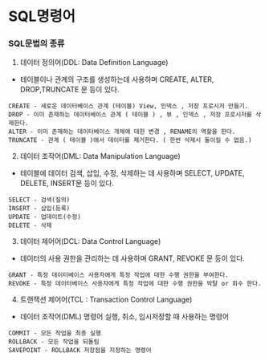 # SQL명령어

### SQL문법의 종류
1. 데이터 정의어(DDL: Data Definition Language)
  - 테이블이나 관계의 구조를 생성하는데 사용하며 CREATE, ALTER, DROP,TRUNCATE 문 등이 있다.
```
CREATE - 새로운 데이터베이스 관계 (테이블) View, 인덱스 , 저장 프로시저 만들기.
DROP - 이미 존재하는 데이터베이스 관계 ( 테이블 ) , 뷰 , 인덱스 , 저장 프로시저를 삭제한다.
ALTER - 이미 존재하는 데이터베이스 개체에 대한 변경 , RENAME의 역할을 한다.
TRUNCATE - 관계 ( 테이블 )에서 데이터를 제거한다. ( 한번 삭제시 돌이킬 수 없음.)
```
2. 데이터 조작어(DML: Data Manipulation Language)
  - 테이블에 데이터 검색, 삽입, 수정, 삭제하는 데 사용하며 SELECT, UPDATE, DELETE, INSERT문 등이 있다.
```
SELECT - 검색(질의)
INSERT - 삽입(등록)
UPDATE - 업데이트(수정)
DELETE - 삭제
```
3. 데이터 제어어(DCL: Data Control Language) 
  - 데이터의 사용 권한을 관리하는 데 사용하며 GRANT, REVOKE 문 등이 있다.
```
GRANT - 특정 데이터베이스 사용자에게 특정 작업에 대한 수행 권한을 부여한다.
REVOKE - 특정 데이터베이스 사용자에게 특정 작업에 대한 수행 권한을 박탈 or 회수 한다.
```
4. 트랜잭션 제어어(TCL : Transaction Control Language)
  - 데이터 조작어(DML) 명령어 실행, 취소, 임시저장할 때 사용하는 명령어
```
COMMIT - 모든 작업을 최종 실행
ROLLBACK - 모든 작업을 되돌림
SAVEPOINT - ROLLBACK 저장점을 지정하는 명령어
```
